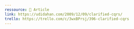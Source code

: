 ```yaml
---
ressource: 📰 Article
link: https://udidahan.com/2009/12/09/clarified-cqrs/
trello: https://trello.com/c/3wxBPrsj/396-clarified-cqrs
---
```

